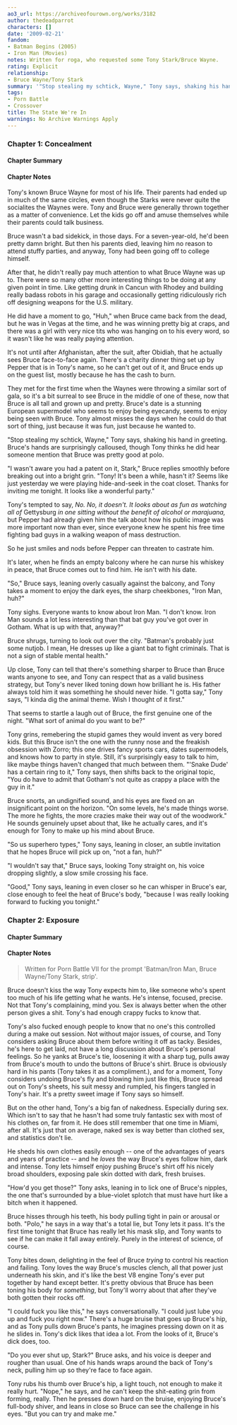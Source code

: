 ```yaml
---
ao3_url: https://archiveofourown.org/works/3182
author: thedeadparrot
characters: []
date: '2009-02-21'
fandom:
- Batman Begins (2005)
- Iron Man (Movies)
notes: Written for roga, who requested some Tony Stark/Bruce Wayne.
rating: Explicit
relationship:
- Bruce Wayne/Tony Stark
summary: '"Stop stealing my schtick, Wayne," Tony says, shaking his hand in greeting.'
tags:
- Porn Battle
- Crossover
title: The State We're In
warnings: No Archive Warnings Apply
---
```


### Chapter 1: Concealment


#### Chapter Summary



#### Chapter Notes



Tony's known Bruce Wayne for most of his life. Their parents had ended up in much of the same circles, even though the Starks were never quite the socialites the Waynes were. Tony and Bruce were generally thrown together as a matter of convenience. Let the kids go off and amuse themselves while their parents could talk business.

Bruce wasn't a bad sidekick, in those days. For a seven\-year\-old, he'd been pretty damn bright. But then his parents died, leaving him no reason to attend stuffy parties, and anyway, Tony had been going off to college himself.

After that, he didn't really pay much attention to what Bruce Wayne was up to. There were so many other more interesting things to be doing at any given point in time. Like getting drunk in Cancun with Rhodey and building really badass robots in his garage and occasionally getting ridiculously rich off designing weapons for the U.S. military.

He did have a moment to go, "Huh," when Bruce came back from the dead, but he was in Vegas at the time, and he was winning pretty big at craps, and there was a girl with very nice tits who was hanging on to his every word, so it wasn't like he was really paying attention.

It's not until after Afghanistan, after the suit, after Obidiah, that he actually sees Bruce face\-to\-face again. There's a charity dinner thing set up by Pepper that is in Tony's name, so he can't get out of it, and Bruce ends up on the guest list, mostly because he has the cash to burn.

They met for the first time when the Waynes were throwing a similar sort of gala, so it's a bit surreal to see Bruce in the middle of one of these, now that Bruce is all tall and grown up and pretty. Bruce's date is a stunning European supermodel who seems to enjoy being eyecandy, seems to enjoy being seen with Bruce. Tony almost misses the days when he could do that sort of thing, just because it was fun, just because he wanted to.

"Stop stealing my schtick, Wayne," Tony says, shaking his hand in greeting. Bruce's hands are surprisingly calloused, though Tony thinks he did hear someone mention that Bruce was pretty good at polo.

"I wasn't aware you had a patent on it, Stark," Bruce replies smoothly before breaking out into a bright grin. "Tony! It's been a while, hasn't it? Seems like just yesterday we were playing hide\-and\-seek in the coat closet. Thanks for inviting me tonight. It looks like a wonderful party."

Tony's tempted to say, *No. No, it doesn't. It looks about as fun as watching all of* Gettysburg *in one sitting without the benefit of alcohol or marajuana,* but Pepper had already given him the talk about how his public image was more important now than ever, since everyone knew he spent his free time fighting bad guys in a walking weapon of mass destruction.

So he just smiles and nods before Pepper can threaten to castrate him.

It's later, when he finds an empty balcony where he can nurse his whiskey in peace, that Bruce comes out to find him. He isn't with his date.

"So," Bruce says, leaning overly casually against the balcony, and Tony takes a moment to enjoy the dark eyes, the sharp cheekbones, "Iron Man, huh?"

Tony sighs. Everyone wants to know about Iron Man. "I don't know. Iron Man sounds a lot less interesting than that bat guy you've got over in Gotham. What is up with that, anyway?"

Bruce shrugs, turning to look out over the city. "Batman's probably just some nutjob. I mean, He dresses up like a giant bat to fight criminals. That is not a sign of stable mental health."

Up close, Tony can tell that there's something sharper to Bruce than Bruce wants anyone to see, and Tony can respect that as a valid business strategy, but Tony's never liked toning down how brilliant he is. His father always told him it was something he should never hide. "I gotta say," Tony says, "I kinda dig the animal theme. Wish I thought of it first."

That seems to startle a laugh out of Bruce, the first genuine one of the night. "What sort of animal do you want to be?"

Tony grins, remebering the stupid games they would invent as very bored kids. But this Bruce isn't the one with the runny nose and the freakish obsession with Zorro; this one drives fancy sports cars, dates supermodels, and knows how to party in style. Still, it's surprisingly easy to talk to him, like maybe things haven't changed that much between them. "'Snake Dude' has a certain ring to it," Tony says, then shifts back to the original topic, "You do have to admit that Gotham's not quite as crappy a place with the guy in it."

Bruce snorts, an undignified sound, and his eyes are fixed on an insignificant point on the horizon. "On some levels, he's made things worse. The more he fights, the more crazies make their way out of the woodwork." He sounds genuinely upset about that, like he actually cares, and it's enough for Tony to make up his mind about Bruce.

"So us superhero types," Tony says, leaning in closer, an subtle invitation that he hopes Bruce will pick up on, "not a fan, huh?"

"I wouldn't say that," Bruce says, looking Tony straight on, his voice dropping slightly, a slow smile crossing his face.

"Good," Tony says, leaning in even closer so he can whisper in Bruce's ear, close enough to feel the heat of Bruce's body, "because I was really looking forward to fucking you tonight."


### Chapter 2: Exposure


#### Chapter Summary



#### Chapter Notes



> Written for Porn Battle VII for the prompt 'Batman/Iron Man, Bruce Wayne/Tony Stark, strip'.


Bruce doesn't kiss the way Tony expects him to, like someone who's spent too much of his life getting what he wants. He's intense, focused, precise. Not that Tony's complaining, mind you. Sex is always better when the other person gives a shit. Tony's had enough crappy fucks to know that.

Tony's also fucked enough people to know that no one's this controlled during a make out session. Not without major issues, of course, and Tony considers asking Bruce about them before writing it off as tacky. Besides, he's here to get laid, not have a long discussion about Bruce's personal feelings. So he yanks at Bruce's tie, loosening it with a sharp tug, pulls away from Bruce's mouth to undo the buttons of Bruce's shirt. Bruce is obviously hard in his pants (Tony takes it as a compliment.), and for a moment, Tony considers undoing Bruce's fly and blowing him just like this, Bruce spread out on Tony's sheets, his suit messy and rumpled, his fingers tangled in Tony's hair. It's a pretty sweet image if Tony says so himself.

But on the other hand, Tony's a big fan of nakedness. Especially during sex. Which isn't to say that he hasn't had some truly fantastic sex with most of his clothes on, far from it. He does still remember that one time in Miami, after all. It's just that on average, naked sex is way better than clothed sex, and statistics don't lie.

He sheds his own clothes easily enough \-\- one of the advantages of years and years of practice \-\- and he *loves* the way Bruce's eyes follow him, dark and intense. Tony lets himself enjoy pushing Bruce's shirt off his nicely broad shoulders, exposing pale skin dotted with dark, fresh bruises.

"How'd you get those?" Tony asks, leaning in to lick one of Bruce's nipples, the one that's surrounded by a blue\-violet splotch that must have hurt like a bitch when it happened.

Bruce hisses through his teeth, his body pulling tight in pain or arousal or both. "Polo," he says in a way that's a total lie, but Tony lets it pass. It's the first time tonight that Bruce has really let his mask slip, and Tony wants to see if he can make it fall away entirely. Purely in the interest of science, of course.

Tony bites down, delighting in the feel of Bruce *trying* to control his reaction and failing. Tony loves the way Bruce's muscles clench, all that power just underneath his skin, and it's like the best V8 engine Tony's ever put together by hand except better. It's pretty obvious that Bruce has been toning his body for *something*, but Tony'll worry about that after they've both gotten their rocks off.

"I could fuck you like this," he says conversationally. "I could just lube you up and fuck you right now." There's a huge bruise that goes up Bruce's hip, and as Tony pulls down Bruce's pants, he imagines pressing down on it as he slides in. Tony's dick likes that idea a lot. From the looks of it, Bruce's dick does, too.

"Do you ever shut up, Stark?" Bruce asks, and his voice is deeper and rougher than usual. One of his hands wraps around the back of Tony's neck, pulling him up so they're face to face again.

Tony rubs his thumb over Bruce's hip, a light touch, not enough to make it really hurt. "Nope," he says, and he can't keep the shit\-eating grin from forming, really. Then he presses down hard on the bruise, enjoying Bruce's full\-body shiver, and leans in close so Bruce can see the challenge in his eyes. "But you can try and make me."

